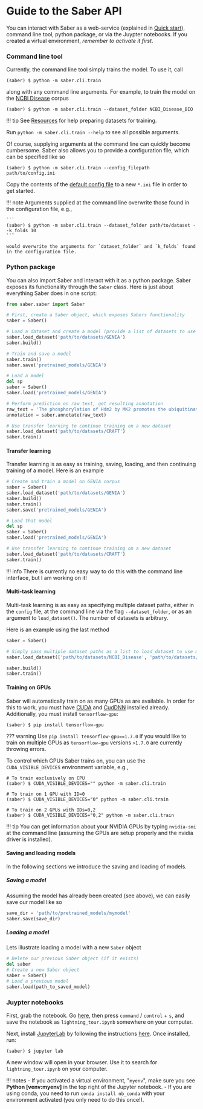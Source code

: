 # Guide to the Saber API

You can interact with Saber as a web-service (explained in [Quick start](https://baderlab.github.io/saber/quick_start/)), command line tool, python package, or via the Juypter notebooks. If you created a virtual environment, _remember to activate it first_.

### Command line tool

Currently, the command line tool simply trains the model. To use it, call

```
(saber) $ python -m saber.cli.train
```

along with any command line arguments. For example, to train the model on the [NCBI Disease](https://www.ncbi.nlm.nih.gov/CBBresearch/Dogan/DISEASE/) corpus

```
(saber) $ python -m saber.cli.train --dataset_folder NCBI_Disease_BIO
```

!!! tip
    See [Resources](https://baderlab.github.io/saber/resources/) for help preparing datasets for training.

Run `python -m saber.cli.train --help` to see all possible arguments.

Of course, supplying arguments at the command line can quickly become cumbersome. Saber also allows you to provide a configuration file, which can be specified like so

```
(saber) $ python -m saber.cli.train --config_filepath path/to/config.ini
```

Copy the contents of the [default config file](https://github.com/BaderLab/saber/blob/master/saber/config.ini) to a new `*.ini` file in order to get started.

!!! note
    Arguments supplied at the command line overwrite those found in the configuration file, e.g.,

    ```
    (saber) $ python -m saber.cli.train --dataset_folder path/to/dataset --k_folds 10
    ```

    would overwrite the arguments for `dataset_folder` and `k_folds` found in the configuration file.

### Python package

You can also import Saber and interact with it as a python package. Saber exposes its functionality through the `Saber` class. Here is just about everything Saber does in one script:

```python
from saber.saber import Saber

# First, create a Saber object, which exposes Sabers functionality
saber = Saber()

# Load a dataset and create a model (provide a list of datasets to use multi-task learning!)
saber.load_dataset('path/to/datasets/GENIA')
saber.build()

# Train and save a model
saber.train()
saber.save('pretrained_models/GENIA')

# Load a model
del sp
saber = Saber()
saber.load('pretrained_models/GENIA')

# Perform prediction on raw text, get resulting annotation
raw_text = 'The phosphorylation of Hdm2 by MK2 promotes the ubiquitination of p53.'
annotation = saber.annotate(raw_text)

# Use transfer learning to continue training on a new dataset
saber.load_dataset('path/to/datasets/CRAFT')
saber.train()
```

#### Transfer learning

Transfer learning is as easy as training, saving, loading, and then continuing training of a model. Here is an example

```python
# Create and train a model on GENIA corpus
saber = Saber()
saber.load_dataset('path/to/datasets/GENIA')
saber.build()
saber.train()
saber.save('pretrained_models/GENIA')

# Load that model
del sp
saber = Saber()
saber.load('pretrained_models/GENIA')

# Use transfer learning to continue training on a new dataset
saber.load_dataset('path/to/datasets/CRAFT')
saber.train()
```

!!! info
    There is currently no easy way to do this with the command line interface, but I am working on it!

#### Multi-task learning

Multi-task learning is as easy as specifying multiple dataset paths, either in the `config` file, at the command line via the flag `--dataset_folder`, or as an argument to `load_dataset()`. The number of datasets is arbitrary.

Here is an example using the last method

```python
saber = Saber()

# Simply pass multiple dataset paths as a list to load_dataset to use multi-task learning.
saber.load_dataset(['path/to/datasets/NCBI_Disease', 'path/to/datasets/Linnaeus'])

saber.build()
saber.train()
```

#### Training on GPUs

Saber will automatically train on as many GPUs as are available. In order for this to work, you must have [CUDA](https://developer.nvidia.com/cuda-downloads) and [CudDNN](https://developer.nvidia.com/cudnn) installed already. Additionally, you must install `tensorflow-gpu`:

```
(saber) $ pip install tensorflow-gpu
```

??? warning
     Use `pip install tensorflow-gpu==1.7.0` if you would like to train on multiple GPUs as `tensorflow-gpu` versions `>1.7.0` are currently throwing errors.

To control which GPUs Saber trains on, you can use the `CUDA_VISIBLE_DEVICES` environment variable, e.g.,

```
# To train exclusively on CPU
(saber) $ CUDA_VISIBLE_DEVICES="" python -m saber.cli.train

# To train on 1 GPU with ID=0
(saber) $ CUDA_VISIBLE_DEVICES="0" python -m saber.cli.train

# To train on 2 GPUs with IDs=0,2
(saber) $ CUDA_VISIBLE_DEVICES="0,2" python -m saber.cli.train
```

!!! tip
    You can get information about your NVIDIA GPUs by typing `nvidia-smi` at the command line (assuming the GPUs are setup properly and the nvidia driver is installed).

#### Saving and loading models

In the following sections we introduce the saving and loading of models.

##### Saving a model

Assuming the model has already been created (see above), we can easily save our model like so

```python
save_dir = 'path/to/pretrained_models/mymodel'
saber.save(save_dir)
```

##### Loading a model

Lets illustrate loading a model with a new `Saber` object

```python
# Delete our previous Saber object (if it exists)
del saber
# Create a new Saber object
saber = Saber()
# Load a previous model
saber.load(path_to_saved_model)
```

### Juypter notebooks

First, grab the notebook. Go [here](https://raw.githubusercontent.com/BaderLab/saber/master/notebooks/lightning_tour.ipynb), then press `command` / `control` + `s`, and save the notebook as `lightning_tour.ipynb` somewhere on your computer.


Next, install [JupyterLab](https://github.com/jupyterlab/jupyterlab) by following the instructions [here](https://github.com/jupyterlab/jupyterlab#installation). Once installed, run:

```
(saber) $ jupyter lab
```

A new window will open in your browser. Use it to search for `lightning_tour.ipynb` on your computer.

!!! notes
    - If you activated a virtual environment, "`myenv`", make sure you see **Python [venv:myenv]** in the top right of the Jupyter notebook.
    - If you are using conda, you need to run `conda install nb_conda` with your environment activated (you only need to do this once!).
